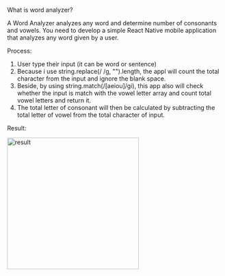 What is word analyzer?

A Word Analyzer analyzes any word and determine number of consonants and vowels. You need to develop a simple React Native mobile application that analyzes any word given by a user.

Process:

1. User type their input (it can be word or sentence)
2. Because i use string.replace(/ /g, "").length, the appl will count the total character from the input and ignore the blank space.
3. Beside, by using string.match(/[aeiou]/gi), this app also will check whether the input is match with the vowel letter array and count total vowel letters and return it.
4. The total letter of consonant will then be calculated by subtracting the total letter of vowel from the total character of input.

Result:

<img width="308" alt="result" src="https://user-images.githubusercontent.com/93121632/141682182-c1c74310-fad9-4432-a786-26d71facb47c.png">
